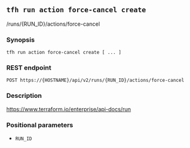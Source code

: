 ## `tfh run action force-cancel create`

/runs/{RUN_ID}/actions/force-cancel

### Synopsis

    tfh run action force-cancel create [ ... ]

### REST endpoint

    POST https://{HOSTNAME}/api/v2/runs/{RUN_ID}/actions/force-cancel

### Description

https://www.terraform.io/enterprise/api-docs/run

### Positional parameters

* `RUN_ID`

